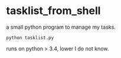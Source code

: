 # tasklist_from_shell
a small python program to manage my tasks.
```
python tasklist.py
```
runs on python > 3.4, lower I do not know.
